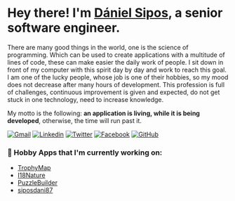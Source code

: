 <!-- Greeting -->
# Hey there! I'm [Dániel Sipos](https://siposdani87.com), a senior software engineer.

<!--Introduction -->
There are many good things in the world, one is the science of programming. Which can be used to create applications with a multitude of lines of code, these can make easier the daily work of people. I sit down in front of my computer with this spirit day by day and work to reach this goal. I am one of the lucky people, whose job is one of their hobbies, so my mood does not decrease after many hours of development. This profession is full of challenges, continuous improvement is given and expected, do not get stuck in one technology, need to increase knowledge.

My motto is the following: **an application is living, while it is being developed**, otherwise, the time will run past it.

<!-- Badges -->
[![Gmail](https://img.shields.io/badge/-Gmail-c14438?style=flat&logo=Gmail&logoColor=white)](mailto:siposdani87@gmail.com)
[![Linkedin](https://img.shields.io/badge/-LinkedIn-0077b5?style=flat&logo=Linkedin&logoColor=white)](https://www.linkedin.com/in/siposdani87)
[![Twitter](https://img.shields.io/badge/-Twitter-00acee?style=flat&logo=Twitter&logoColor=white)](https://twitter.com/@siposdani87)
[![Facebook](https://img.shields.io/badge/-Facebook-4267B2?style=flat&logo=Facebook&logoColor=white)](https://facebook.com/siposdani87)
[![GitHub](https://img.shields.io/badge/-GitHub-000?style=flat&logo=Github&logoColor=white)](https://github.com/siposdani87)

<!-- Apps -->
### 💼 Hobby Apps that I'm currently working on:
* [TrophyMap](https://trophymap.org)
* [I18Nature](https://i18nature.com)
* [PuzzleBuilder](https://rejvenyepito.hu)
* [siposdani87](https://siposdani87.com)

<!---
siposdani87/siposdani87 is a ✨ special ✨ repository because its `README.md` (this file) appears on your GitHub profile.
You can click the Preview link to take a look at your changes.
--->
